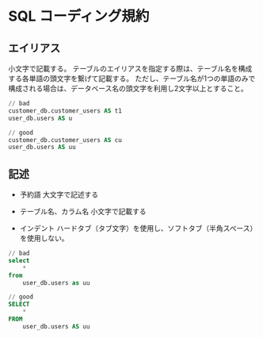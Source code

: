 # SQL コーディング規約

## エイリアス

小文字で記載する。
テーブルのエイリアスを指定する際は、テーブル名を構成する各単語の頭文字を繋げて記載する。
ただし、テーブル名が1つの単語のみで構成される場合は、データベース名の頭文字を利用し2文字以上とすること。

``` sql
// bad
customer_db.customer_users AS t1
user_db.users AS u

// good
customer_db.customer_users AS cu
user_db.users AS uu
```

## 記述

* 予約語
大文字で記述する

* テーブル名、カラム名
小文字で記載する

* インデント
ハードタブ（タブ文字）を使用し、ソフトタブ（半角スペース）を使用しない。

```sql
// bad
select
    *
from
    user_db.users as uu

// good
SELECT
	*
FROM
	user_db.users AS uu
```
